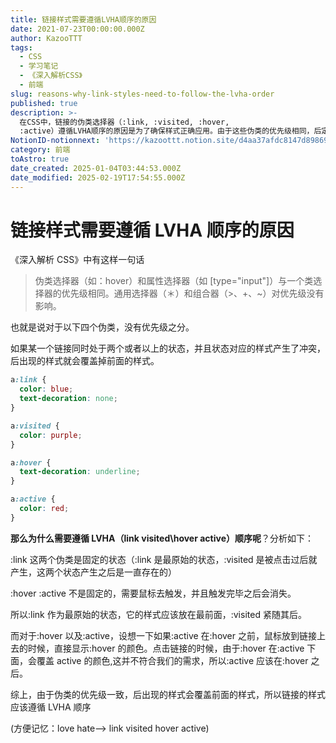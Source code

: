 ```yaml
---
title: 链接样式需要遵循LVHA顺序的原因
date: 2021-07-23T00:00:00.000Z
author: KazooTTT
tags:
  - CSS
  - 学习笔记
  - 《深入解析CSS》
  - 前端
slug: reasons-why-link-styles-need-to-follow-the-lvha-order
published: true
description: >-
  在CSS中，链接的伪类选择器（:link, :visited, :hover,
  :active）遵循LVHA顺序的原因是为了确保样式正确应用。由于这些伪类的优先级相同，后定义的样式会覆盖先前的样式。因此，为了防止样式冲突，应按照LVHA顺序定义这些伪类，即先定义:link，然后是:visited，接着是:hover，最后是:active。这样的顺序确保了链接在不同状态下的样式能够正确显示，例如在鼠标悬停或点击时。
NotionID-notionnext: 'https://kazoottt.notion.site/d4aa37afdc8147d89869d67ebb5b4e7c'
category: 前端
toAstro: true
date_created: 2025-01-04T03:44:53.000Z
date_modified: 2025-02-19T17:54:55.000Z
---
```


# 链接样式需要遵循 LVHA 顺序的原因

《深入解析 CSS》中有这样一句话

> 伪类选择器（如：hover）和属性选择器（如 [type="input"]）与一个类选择器的优先级相同。通用选择器（＊）和组合器（>、+、~）对优先级没有影响。

也就是说对于以下四个伪类，没有优先级之分。

如果某一个链接同时处于两个或者以上的状态，并且状态对应的样式产生了冲突，后出现的样式就会覆盖掉前面的样式。

```css
a:link {
  color: blue;
  text-decoration: none;
}

a:visited {
  color: purple;
}

a:hover {
  text-decoration: underline;
}

a:active {
  color: red;
}
```

**那么为什么需要遵循 LVHA（link visited\hover active）顺序呢**？分析如下：

:link 这两个伪类是固定的状态（:link 是最原始的状态，:visited 是被点击过后就产生，这两个状态产生之后是一直存在的）

:hover :active 不是固定的，需要鼠标去触发，并且触发完毕之后会消失。

所以:link 作为最原始的状态，它的样式应该放在最前面，:visited 紧随其后。

而对于:hover 以及:active，设想一下如果:active 在:hover 之前，鼠标放到链接上去的时候，直接显示:hover 的颜色。点击链接的时候，由于:hover 在:active 下面，会覆盖 active 的颜色,这并不符合我们的需求，所以:active 应该在:hover 之后。

综上，由于伪类的优先级一致，后出现的样式会覆盖前面的样式，所以链接的样式应该遵循 LVHA 顺序

(方便记忆：love hate—> link visited hover active)
